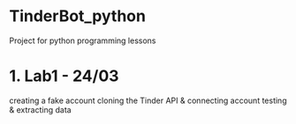 # TinderBot_python
Project for python programming lessons

# 1. Lab1 - 24/03
  creating a fake account
  cloning the Tinder API & connecting account
  testing & extracting data
  

  
